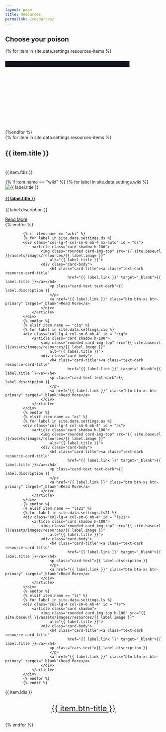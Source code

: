```yaml
---
layout: page
title: Resources
permalink: /resources/
---
```

<!-- blog -->
<section class="section">
<div class="container">
<h2 class = 'section-title text-center'>Choose your poison</h2> 
<div class = "d-flex flex-wrap justify-content-center">
{% for item in site.data.settings.resources-items %}
        <div class="col-lg-4 mb-3" style = 'width:400px; height: 220px; ' id = "resource-cards">
        <a href = "{{ site.baseurl }}/resources/#{{ item.name }}">
        <article class = " shadow rounded p-3 text-center pt-2" style = "background-color: rgb(20, 20, 30);" id = "resource-cards">
            <h3 style = "text-center">{{ item.title }}</h3>
        </article>
        </a>
        </div>
{%endfor %}
</div>
</div>
</section>
{% for item in site.data.settings.resources-items %}
<section class="section">
<div class="container">
        <div class="col-12 text-center">
            <h2 class="section-title" style="margin-bottom: 40px;">{{ item.title }}</h2>
            <p class ="text-dark">{{ item.fdis }}</p>
        </div>

<!-- Programming_101 -->

<div class="row row-eq-height">
            <!-- {% for label in site.data.settings.{{ item.name }} %}
            <div class="col-lg-4 col-sm-6 mb-4">
                <article class="card shadow">
                    <img class="rounded card-img-top" src="{{ site.baseurl }}/assets/images/resources/{{ label.image }}"
                        alt="{{ label.title }}">
                    <div class="card-body">
                        <h4 class="card-title"><a class="text-dark"
                                href="{{ label.link }}" target="_blank">{{ label.title }}</a></h4>
                        <p class="cars-text">{{ label.discription }}
                        </p>
                        <a href="{{ label.link }}" class="btn btn-xs btn-primary" target="_blank">Read More</a>
                    </div>
                </article>
            </div>
            {% endfor %} -->
            {% if item.name == "wiki" %}         
            {% for label in site.data.settings.wiki %}
            <div class="col-lg-4 col-sm-6 mb-4" id = "wiki">
                <article class="card shadow h-100">
                    <img class="rounded card-img-top" src="{{ site.baseurl }}/assets/images/resources/{{ label.image }}"
                        alt="{{ label.title }}">
                    <div class="card-body">
                        <h4 class="card-title"><a class="text-dark resource-card-title"
                                href="{{ label.link }}" target="_blank">{{ label.title }}</a></h4>
                        <p class="card-text text-dark">{{ label.discription }}
                        </p>
                        <a href="{{ label.link }}" class="btn btn-xs btn-primary" target="_blank">Read More</a>
                    </div>
                </article>
            </div>
            {% endfor %}  
        
            {% if item.name == "wiki" %}         
            {% for label in site.data.settings.ds %}
            <div class="col-lg-4 col-sm-6 mb-4 mx-auto" id = "ds">
                <article class="card shadow h-100">
                    <img class="rounded card-img-top" src="{{ site.baseurl }}/assets/images/resources/{{ label.image }}"
                        alt="{{ label.title }}">
                    <div class="card-body">
                        <h4 class="card-title"><a class="text-dark resource-card-title"
                                href="{{ label.link }}" target="_blank">{{ label.title }}</a></h4>
                        <p class="card-text text-dark">{{ label.discription }}
                        </p>
                        <a href="{{ label.link }}" class="btn btn-xs btn-primary" target="_blank">Read More</a>
                    </div>
                </article>
            </div>
            {% endfor %}  
            {% elsif item.name == "ciq" %}
            {% for label in site.data.settings.ciq %}
            <div class="col-lg-4 col-sm-6 mb-4" id = "ciq">
                <article class="card shadow h-100">
                    <img class="rounded card-img-top" src="{{ site.baseurl }}/assets/images/resources/{{ label.image }}"
                        alt="{{ label.title }}">
                    <div class="card-body">
                        <h4 class="card-title"><a class="text-dark resource-card-title"
                                href="{{ label.link }}" target="_blank">{{ label.title }}</a></h4>
                        <p class="card-text text-dark">{{ label.discription }}
                        </p>
                        <a href="{{ label.link }}" class="btn btn-xs btn-primary" target="_blank">Read More</a>
                    </div>
                </article>
            </div>
            {% endfor %}            
            {% elsif item.name == "as" %}
            {% for label in site.data.settings.as %}
            <div class="col-lg-4 col-sm-6 mb-4" id = "as">
                <article class="card shadow h-100">
                    <img class="rounded card-img-top" src="{{ site.baseurl }}/assets/images/resources/{{ label.image }}"
                        alt="{{ label.title }}">
                    <div class="card-body">
                        <h4 class="card-title"><a class="text-dark resource-card-title"
                                href="{{ label.link }}" target="_blank">{{ label.title }}</a></h4>
                        <p class="card-text text-dark">{{ label.discription }}
                        </p>
                        <a href="{{ label.link }}" class="btn btn-xs btn-primary" target="_blank">Read More</a>
                    </div>
                </article>
            </div>
            {% endfor %}
            {% elsif item.name == "ls21" %}
            {% for label in site.data.settings.ls21 %}
            <div class="col-lg-4 col-sm-6 mb-4" id = "ls21">
                <article class="card shadow h-100">
                    <img class="rounded card-img-top" src="{{ site.baseurl }}/assets/images/resources/{{ label.image }}"
                        alt="{{ label.title }}">
                    <div class="card-body">
                        <h4 class="card-title"><a class="text-dark resource-card-title"
                                href="{{ label.link }}" target="_blank">{{ label.title }}</a></h4>
                        <p class="card-text">{{ label.discription }}
                        </p>
                        <a href="{{ label.link }}" class="btn btn-xs btn-primary" target="_blank">Read More</a>
                    </div>
                </article>
            </div>
            {% endfor %}
            {% elsif item.name == "ls" %}
            {% for label in site.data.settings.ls %}
            <div class="col-lg-4 col-sm-6 mb-4" id = "ls">
                <article class="card shadow">
                    <img class="rounded card-img-top h-100" src="{{ site.baseurl }}/assets/images/resources/{{ label.image }}"
                        alt="{{ label.title }}">
                    <div class="card-body">
                        <h4 class="card-title"><a class="text-dark resource-card-title"
                                href="{{ label.link }}" target="_blank">{{ label.title }}</a></h4>
                        <p class="cars-text">{{ label.discription }}
                        </p>
                        <a href="{{ label.link }}" class="btn btn-xs btn-primary" target="_blank">Read More</a>
                    </div>
                </article>
            </div>
            {% endfor %}
            {% endif %}


</div>
<p class="text-center text-dark">{{ item.ldis }}</p>
<div style="display: flex; align-item: center; justify-content: center;">
<a href="{{ item.btn-link }}" class="btn btn-xs btn-primary" target="_blank" style="
    padding: 15px 30px;
    font-size: 25px;
">{{ item.btn-title }}</a>
</div>
</div>
</section>

{% endfor %}


